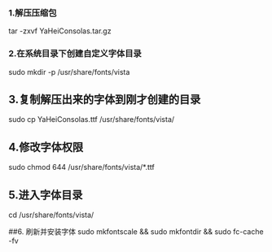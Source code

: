 ### 1.解压压缩包
tar -zxvf YaHeiConsolas.tar.gz

### 2.在系统目录下创建自定义字体目录
sudo mkdir -p /usr/share/fonts/vista

## 3.复制解压出来的字体到刚才创建的目录
sudo cp YaHeiConsolas.ttf /usr/share/fonts/vista/

## 4.修改字体权限
sudo chmod 644 /usr/share/fonts/vista/*.ttf

## 5.进入字体目录
cd /usr/share/fonts/vista/

##6. 刷新并安装字体
sudo mkfontscale && sudo mkfontdir && sudo fc-cache -fv

